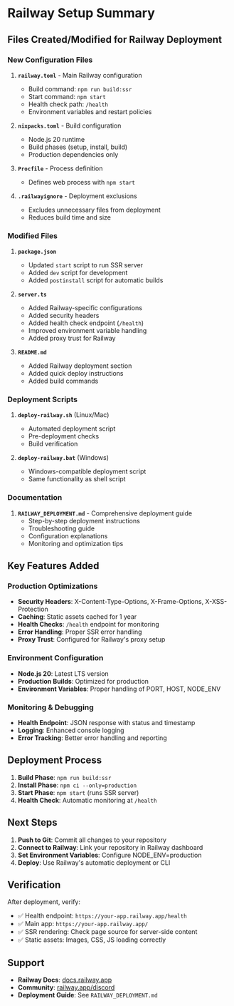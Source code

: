 # Railway Setup Summary

## Files Created/Modified for Railway Deployment

### New Configuration Files

1. **`railway.toml`** - Main Railway configuration
   - Build command: `npm run build:ssr`
   - Start command: `npm start`
   - Health check path: `/health`
   - Environment variables and restart policies

2. **`nixpacks.toml`** - Build configuration
   - Node.js 20 runtime
   - Build phases (setup, install, build)
   - Production dependencies only

3. **`Procfile`** - Process definition
   - Defines web process with `npm start`

4. **`.railwayignore`** - Deployment exclusions
   - Excludes unnecessary files from deployment
   - Reduces build time and size

### Modified Files

1. **`package.json`**
   - Updated `start` script to run SSR server
   - Added `dev` script for development
   - Added `postinstall` script for automatic builds

2. **`server.ts`**
   - Added Railway-specific configurations
   - Added security headers
   - Added health check endpoint (`/health`)
   - Improved environment variable handling
   - Added proxy trust for Railway

3. **`README.md`**
   - Added Railway deployment section
   - Added quick deploy instructions
   - Added build commands

### Deployment Scripts

1. **`deploy-railway.sh`** (Linux/Mac)
   - Automated deployment script
   - Pre-deployment checks
   - Build verification

2. **`deploy-railway.bat`** (Windows)
   - Windows-compatible deployment script
   - Same functionality as shell script

### Documentation

1. **`RAILWAY_DEPLOYMENT.md`** - Comprehensive deployment guide
   - Step-by-step deployment instructions
   - Troubleshooting guide
   - Configuration explanations
   - Monitoring and optimization tips

## Key Features Added

### Production Optimizations
- **Security Headers**: X-Content-Type-Options, X-Frame-Options, X-XSS-Protection
- **Caching**: Static assets cached for 1 year
- **Health Checks**: `/health` endpoint for monitoring
- **Error Handling**: Proper SSR error handling
- **Proxy Trust**: Configured for Railway's proxy setup

### Environment Configuration
- **Node.js 20**: Latest LTS version
- **Production Builds**: Optimized for production
- **Environment Variables**: Proper handling of PORT, HOST, NODE_ENV

### Monitoring & Debugging
- **Health Endpoint**: JSON response with status and timestamp
- **Logging**: Enhanced console logging
- **Error Tracking**: Better error handling and reporting

## Deployment Process

1. **Build Phase**: `npm run build:ssr`
2. **Install Phase**: `npm ci --only=production`
3. **Start Phase**: `npm start` (runs SSR server)
4. **Health Check**: Automatic monitoring at `/health`

## Next Steps

1. **Push to Git**: Commit all changes to your repository
2. **Connect to Railway**: Link your repository in Railway dashboard
3. **Set Environment Variables**: Configure NODE_ENV=production
4. **Deploy**: Use Railway's automatic deployment or CLI

## Verification

After deployment, verify:
- ✅ Health endpoint: `https://your-app.railway.app/health`
- ✅ Main app: `https://your-app.railway.app/`
- ✅ SSR rendering: Check page source for server-side content
- ✅ Static assets: Images, CSS, JS loading correctly

## Support

- **Railway Docs**: [docs.railway.app](https://docs.railway.app)
- **Community**: [railway.app/discord](https://railway.app/discord)
- **Deployment Guide**: See `RAILWAY_DEPLOYMENT.md` 